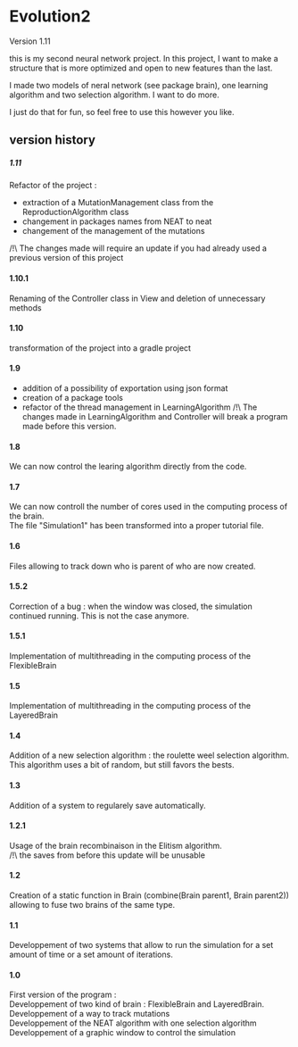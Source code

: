 <h1> Evolution2 </h1>

Version 1.11

this is my second neural network project. In this project, I want to make a structure that is more optimized and open to new features than the last. <br>

I made two models of neral network (see package brain), one learning algorithm and two selection algorithm. I want to do more.

I just do that for fun, so feel free to use this however you like.

<h2> version history </h2>

<h5> 1.11 </h5>

Refactor of the project :   
- extraction of a MutationManagement class from the ReproductionAlgorithm class
- changement in packages names from NEAT to neat
- changement of the management of the mutations

/!\ The changes made will require an update if you had already used a previous version of this project

<h4> 1.10.1 </h4>

Renaming of the Controller class in View and deletion of unnecessary methods

<h4> 1.10 </h4>

transformation of the project into a gradle project

<h4> 1.9 </h4>

- addition of a possibility of exportation using json format
- creation of a package tools
- refactor of the thread management in LearningAlgorithm
/!\ The changes made in LearningAlgorithm and Controller will break a program made before this version.

<h4> 1.8 </h4>

We can now control the learing algorithm directly from the code.

<h4> 1.7 </h4>

We can now controll the number of cores used in the computing process of the brain.  
The file "Simulation1" has been transformed into a proper tutorial file.

<h4> 1.6 </h4>

Files allowing to track down who is parent of who are now created.

<h4> 1.5.2 </h4>

Correction of a bug : when the window was closed, the simulation continued running. This is not the case anymore.

<h4> 1.5.1 </h4>

Implementation of multithreading in the computing process of the FlexibleBrain

<h4> 1.5 </h4>

Implementation of multithreading in the computing process of the LayeredBrain

<h4> 1.4 </h4>

Addition of a new selection algorithm : the roulette weel selection algorithm. This algorithm uses a bit of random, but still favors the bests.

<h4> 1.3 </h4>

Addition of a system to regularely save automatically.

<h4> 1.2.1 </h4>

Usage of the brain recombinaison in the Elitism algorithm. <br>
/!\ the saves from before this update will be unusable

<h4> 1.2 </h4>

Creation of a static function in Brain (combine(Brain parent1, Brain parent2)) allowing to fuse two brains of the same type.

<h4> 1.1 </h4>
Developpement of two systems that allow to run the simulation for a set amount of time or a set amount of iterations.

<h4> 1.0 </h4>
First version of the program : <br>
Developpement of two kind of brain : FlexibleBrain and LayeredBrain. <br>
Developpement of a way to track mutations <br>
Developpement of the NEAT algorithm with one selection algorithm <br>
Developpement of a graphic window to control the simulation <br>
